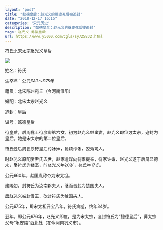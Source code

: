 ```yaml
---
layout: "post"
title: "懿德皇后：赵光义的继妻死后被追封"
date: "2018-12-17 16:15"
categories: "宋元历史"
description: "懿德皇后：赵光义的继妻死后被追封"
tags: 赵光义 懿德皇后
url: https://www.y5000.com/zgls/sy/25832.html
---
```






符氏北宋太宗赵光义皇后

![](https://img.y5000.com/uploads/allimg/170929/13-1F929105945338.jpg)

姓名：符氏

生卒年：公元942～975年

籍贯：北宋陈州宛丘（今河南淮阳）

婚配：北宋太宗赵光义

追封：皇后

谥号：懿德皇后

符皇后，后周魏王符彦卿第六女。初为赵光义继室妻，赵光义即位为太宗，追封为皇后，她是宋太宗的第二位皇后。

符氏是后周世宗符皇后的妹妹，聪颖伶俐，姿秀可人。

时赵光义原配妻尹氏去世，赵家遣媒向符家提亲，符家许婚，赵光义遂于后周显德末，娶符氏为继室，时赵光义年20岁，符氏年17岁。

公元960年，赵匡胤称帝为宋太祖。

建隆初，封符氏为汝南郡夫人，继而晋封为楚国夫人。

后赵光义被封晋王，改封符氏为越国夫人。

公元975年，即宋太祖开宝八年，符氏病逝，终年34岁。

翌年，即公元976年，赵光义即位，是为宋太宗，追封符氏为“懿德皇后”，葬太宗父母“永安陵”西北处（在今河南巩义市）。
